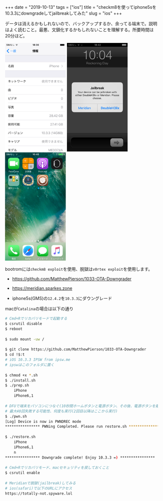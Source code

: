 +++
date = "2019-10-13"
tags = ["ios"]
title = "checkm8を使ってiphone5sを10.3.3にdowngradeしてjailbreakしてみた"
slug = "ios"
+++

データは消えるかもしれないので、バックアップするか、余ってる端末で。説明はよく読むこと。最悪、文鎮化するかもしれないことを理解する。所要時間は20分ほど。

<img src="https://raw.githubusercontent.com/mba-hack/images/master/ios_checkm8_downgrade_10.3.3_01.png" width="200"> <img src="https://raw.githubusercontent.com/mba-hack/images/master/ios_checkm8_downgrade_10.3.3_02.png" width="200"> <img src="https://raw.githubusercontent.com/mba-hack/images/master/ios_checkm8_downgrade_10.3.3_03.png" width="200">

bootromには`checkm8 exploit`を使用、脱獄は`v0rtex exploit`を使用します。

- https://github.com/MatthewPierson/1033-OTA-Downgrader 

- https://meridian.sparkes.zone

- iphone5s(GMS)の`12.4.2`を`10.3.3`にダウングレード

macが`Catalina`の場合は以下の通り

```sh
# Cmd+Rでリカバリモードで起動する
$ csrutil disable
$ reboot

$ sudo mount -uw /

$ git clone https://github.com/MatthewPierson/1033-OTA-Downgrader 
$ cd !$:t
# iOS 10.3.3 IPSW from ipsw.me
# ipswはこのフォルダに置く

$ chmod +x *.sh
$ ./install.sh
$ ./prep.sh
	iPhone
	iPhone6,1

# DFUで端末をパソコンにつなぐ(10秒間ホームボタンと電源ボタン、その後、電源ボタンを離す)
# 最大40回失敗する可能性、何度も実行(2回目以降はここから実行)
$ ./pwn.sh
[Log] Device is now in PWNDREC mode
**************** PWNing Completed. Please run restore.sh ****************

$ ./restore.sh
	iPhone
	iPhone6,1
	n
**************** Downgrade complete! Enjoy 10.3.3 =) ****************

# Cmd+Rでリカバリモード、macセキュリティを戻しておくこと
$ csrutil enable

# Meridianで脱獄(jailbreak)してみる
# ios(safari)で以下のURLにアクセス
https://totally-not.spyware.lol
```

